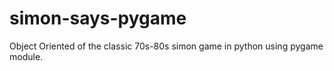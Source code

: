 # simon-says-pygame
Object Oriented of the classic 70s-80s simon game in python using pygame module.
